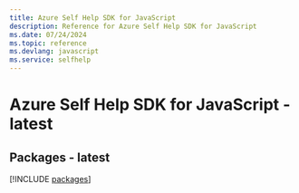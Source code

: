 ```yaml
---
title: Azure Self Help SDK for JavaScript
description: Reference for Azure Self Help SDK for JavaScript
ms.date: 07/24/2024
ms.topic: reference
ms.devlang: javascript
ms.service: selfhelp
---
```

# Azure Self Help SDK for JavaScript - latest
## Packages - latest
[!INCLUDE [packages](self-help-index.md)]